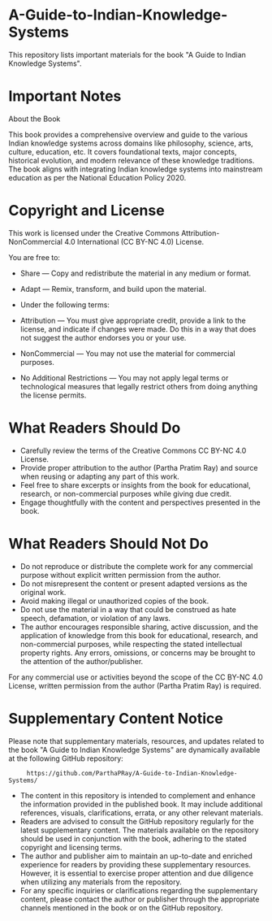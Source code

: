 # A-Guide-to-Indian-Knowledge-Systems
This repository lists important materials for the book "A Guide to Indian Knowledge Systems".



# Important Notes

About the Book

This book provides a comprehensive overview and guide to the various Indian knowledge systems across domains like philosophy, science, arts, culture, education, etc.
It covers foundational texts, major concepts, historical evolution, and modern relevance of these knowledge traditions.
The book aligns with integrating Indian knowledge systems into mainstream education as per the National Education Policy 2020.

# Copyright and License

This work is licensed under the Creative Commons Attribution-NonCommercial 4.0 International (CC BY-NC 4.0) License.

You are free to:

  - Share — Copy and redistribute the material in any medium or format.
  - Adapt — Remix, transform, and build upon the material.
  - Under the following terms:

  - Attribution — You must give appropriate credit, provide a link to the license, and indicate if changes were made. Do this in a way that does not suggest the author endorses you or your use.
  - NonCommercial — You may not use the material for commercial purposes.
  - No Additional Restrictions — You may not apply legal terms or technological measures that legally restrict others from doing anything the license permits.

# What Readers Should Do

  - Carefully review the terms of the Creative Commons CC BY-NC 4.0 License.
  - Provide proper attribution to the author (Partha Pratim Ray) and source when reusing or adapting any part of this work.
  - Feel free to share excerpts or insights from the book for educational, research, or non-commercial purposes while giving due credit.
  - Engage thoughtfully with the content and perspectives presented in the book.

# What Readers Should Not Do

  - Do not reproduce or distribute the complete work for any commercial purpose without explicit written permission from the author.
  - Do not misrepresent the content or present adapted versions as the original work.
  - Avoid making illegal or unauthorized copies of the book.
  - Do not use the material in a way that could be construed as hate speech, defamation, or violation of any laws.
  - The author encourages responsible sharing, active discussion, and the application of knowledge from this book for educational, research, and non-commercial purposes, while respecting the stated intellectual property rights. Any errors, omissions, or concerns may be brought to the attention of the author/publisher.

For any commercial use or activities beyond the scope of the CC BY-NC 4.0 License, written permission from the author (Partha Pratim Ray) is required.

# Supplementary Content Notice

Please note that supplementary materials, resources, and updates related to the book "A Guide to Indian Knowledge Systems" are dynamically available at the following GitHub repository:

         https://github.com/ParthaPRay/A-Guide-to-Indian-Knowledge-Systems/

  - The content in this repository is intended to complement and enhance the information provided in the published book. It may include additional references, visuals, clarifications, errata, or any other relevant materials.
  - Readers are advised to consult the GitHub repository regularly for the latest supplementary content. The materials available on the repository should be used in conjunction with the book, adhering to the stated copyright and licensing terms.
  - The author and publisher aim to maintain an up-to-date and enriched experience for readers by providing these supplementary resources. However, it is essential to exercise proper attention and due diligence when utilizing any materials from the repository.
  - For any specific inquiries or clarifications regarding the supplementary content, please contact the author or publisher through the appropriate channels mentioned in the book or on the GitHub repository.
